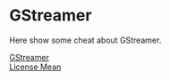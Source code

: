# GStreamer
Here show some cheat about GStreamer.

[GStreamer](gstreamer.md)  
[License Mean](License_mean.md)